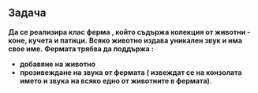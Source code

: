 ## Задача

**Да се реализира клас ферма , който съдържа колекция от животни - коне, кучета и патици.**
**Всяко животно издава уникален звук и има свое име.**
**Фермата трябва да поддържа :**

- **добавяне на животно**
- **прозивеждане на звука от фермата ( извеждат се на конзолата името и звука**
**на всяко едно от животните в фермата)**.

